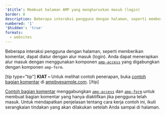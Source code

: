 ```yaml
---
'$title': Membuat halaman AMP yang mengharuskan masuk (login)
$order: 0
description: Beberapa interaksi pengguna dengan halaman, seperti memberikan komentar, dapat diatur dengan alur masuk (login). Anda dapat menerapkan alur masuk ....
numbered: '1'
'$hidden': 'true'
formats:
  - websites
---
```


Beberapa interaksi pengguna dengan halaman, seperti memberikan komentar, dapat diatur dengan alur masuk (login). Anda dapat menerapkan alur masuk dengan menggunakan komponen [`amp-access`](../../../../documentation/components/reference/amp-access.md) yang digabungkan dengan komponen <a><code>amp-form</code></a>.

[tip type="tip"] **KIAT –** Untuk melihat contoh penerapan, buka [contoh bagian komentar](../../../../documentation/examples/documentation/Comment_Section.html) di [ampbyexample.com](../../../../documentation/examples/index.html). [/tip]

[Contoh bagian komentar](../../../../documentation/examples/documentation/Comment_Section.html) menggabungkan [`amp-access`](../../../../documentation/components/reference/amp-access.md) dan [`amp-form`](../../../../documentation/components/reference/amp-form.md) untuk membuat bagian komentar yang hanya diaktifkan jika pengguna telah masuk. Untuk mendapatkan penjelasan tentang cara kerja contoh ini, ikuti serangkaian tindakan yang akan dilakukan setelah Anda sampai di halaman.
